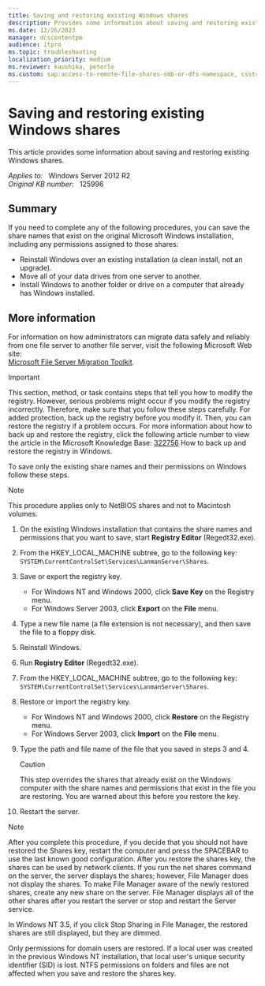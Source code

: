 ```yaml
---
title: Saving and restoring existing Windows shares
description: Provides some information about saving and restoring existing Windows shares.
ms.date: 12/26/2023
manager: dcscontentpm
audience: itpro
ms.topic: troubleshooting
localization_priority: medium
ms.reviewer: kaushika, peterlo
ms.custom: sap:access-to-remote-file-shares-smb-or-dfs-namespace, csstroubleshoot
---
```

# Saving and restoring existing Windows shares

This article provides some information about saving and restoring existing Windows shares.

_Applies to:_ &nbsp; Windows Server 2012 R2  
_Original KB number:_ &nbsp; 125996

## Summary

If you need to complete any of the following procedures, you can save the share names that exist on the original Microsoft Windows installation, including any permissions assigned to those shares:

- Reinstall Windows over an existing installation (a clean install, not an upgrade).
- Move all of your data drives from one server to another.
- Install Windows to another folder or drive on a computer that already has Windows installed.

## More information

For information on how administrators can migrate data safely and reliably from one file server to another file server, visit the following Microsoft Web site:  
[Microsoft File Server Migration Toolkit](https://www.microsoft.com/windowsserver2008/en/us/fsmt.aspx).

> [!IMPORTANT]
> This section, method, or task contains steps that tell you how to modify the registry. However, serious problems might occur if you modify the registry incorrectly. Therefore, make sure that you follow these steps carefully. For added protection, back up the registry before you modify it. Then, you can restore the registry if a problem occurs. For more information about how to back up and restore the registry, click the following article number to view the article in the Microsoft Knowledge Base: [322756](https://support.microsoft.com/help/322756) How to back up and restore the registry in Windows.  

To save only the existing share names and their permissions on Windows follow these steps.

> [!NOTE]
> This procedure applies only to NetBIOS shares and not to Macintosh volumes.

1. On the existing Windows installation that contains the share names and permissions that you want to save, start **Registry Editor** (Regedt32.exe).
2. From the HKEY_LOCAL_MACHINE subtree, go to the following key:  
`SYSTEM\CurrentControlSet\Services\LanmanServer\Shares`.
3. Save or export the registry key.
   - For Windows NT and Windows 2000, click **Save Key** on the Registry menu.
   - For Windows Server 2003, click **Export** on the **File** menu.
4. Type a new file name (a file extension is not necessary), and then save the file to a floppy disk.
5. Reinstall Windows.
6. Run **Registry Editor** (Regedt32.exe).
7. From the HKEY_LOCAL_MACHINE subtree, go to the following key:  
`SYSTEM\CurrentControlSet\Services\LanmanServer\Shares`.
8. Restore or import the registry key.
   - For Windows NT and Windows 2000, click **Restore** on the Registry menu.
   - For Windows Server 2003, click **Import** on the **File** menu.
9. Type the path and file name of the file that you saved in steps 3 and 4.

    > [!CAUTION]
    > This step overrides the shares that already exist on the Windows computer with the share names and permissions that exist in the file you are restoring. You are warned about this before you restore the key.

10. Restart the server.

> [!NOTE]
> After you complete this procedure, if you decide that you should not have restored the Shares key, restart the computer and press the SPACEBAR to use the last known good configuration. After you restore the shares key, the shares can be used by network clients. If you run the net shares command on the server, the server displays the shares; however, File Manager does not display the shares. To make File Manager aware of the newly restored shares, create any new share on the server. File Manager displays all of the other shares after you restart the server or stop and restart the Server service.

In Windows NT 3.5, if you click Stop Sharing in File Manager, the restored shares are still displayed, but they are dimmed.

Only permissions for domain users are restored. If a local user was created in the previous Windows NT installation, that local user's unique security identifier (SID) is lost. NTFS permissions on folders and files are not affected when you save and restore the shares key.

